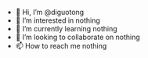 - 👋 Hi, I’m @diguotong
- 👀 I’m interested in nothing
- 🌱 I’m currently learning nothing
- 💞️ I’m looking to collaborate on nothing
- 📫 How to reach me nothing

<!---
diguotong/diguotong is a ✨ special ✨ repository because its `README.md` (this file) appears on your GitHub profile.
You can click the Preview link to take a look at your changes.
--->

